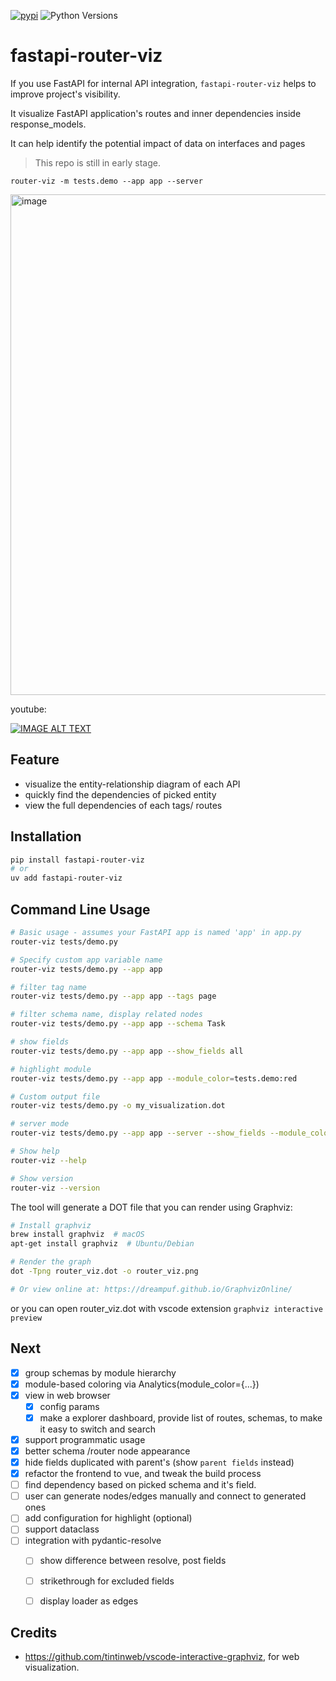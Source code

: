 [![pypi](https://img.shields.io/pypi/v/fastapi-router-viz.svg)](https://pypi.python.org/pypi/fastapi-router-viz)
![Python Versions](https://img.shields.io/pypi/pyversions/fastapi-router-viz)


# fastapi-router-viz

If you use FastAPI for internal API integration, `fastapi-router-viz` helps to improve project's visibility.

It visualize FastAPI application's routes and inner dependencies inside response_models.

It can help identify the potential impact of data on interfaces and pages

> This repo is still in early stage.

```shell
router-viz -m tests.demo --app app --server
```

<img width="1847" height="801" alt="image" src="https://github.com/user-attachments/assets/181c7087-8bc0-4c94-bd66-34462f65a851" />


youtube:

[![IMAGE ALT TEXT](http://img.youtube.com/vi/msYsB9Cc3CA/0.jpg)](https://www.youtube.com/watch?v=msYsB9Cc3CA "Unity Snake Game")

## Feature

- visualize the entity-relationship diagram of each API
- quickly find the dependencies of picked entity
- view the full dependencies of each tags/ routes

## Installation

```bash
pip install fastapi-router-viz
# or
uv add fastapi-router-viz
```

## Command Line Usage

```bash
# Basic usage - assumes your FastAPI app is named 'app' in app.py
router-viz tests/demo.py

# Specify custom app variable name
router-viz tests/demo.py --app app

# filter tag name
router-viz tests/demo.py --app app --tags page

# filter schema name, display related nodes
router-viz tests/demo.py --app app --schema Task

# show fields
router-viz tests/demo.py --app app --show_fields all

# highlight module
router-viz tests/demo.py --app app --module_color=tests.demo:red

# Custom output file
router-viz tests/demo.py -o my_visualization.dot

# server mode
router-viz tests/demo.py --app app --server --show_fields --module_color=tests.demo:red 

# Show help
router-viz --help

# Show version
router-viz --version
```

The tool will generate a DOT file that you can render using Graphviz:

```bash
# Install graphviz
brew install graphviz  # macOS
apt-get install graphviz  # Ubuntu/Debian

# Render the graph
dot -Tpng router_viz.dot -o router_viz.png

# Or view online at: https://dreampuf.github.io/GraphvizOnline/
```

or you can open router_viz.dot with vscode extension `graphviz interactive preview`


## Next

- [x] group schemas by module hierarchy
- [x] module-based coloring via Analytics(module_color={...})
- [x] view in web browser
    - [x] config params
    - [x] make a explorer dashboard, provide list of routes, schemas, to make it easy to switch and search
- [x] support programmatic usage
- [x] better schema /router node appearance
- [x] hide fields duplicated with parent's (show `parent fields` instead)
- [x] refactor the frontend to vue, and tweak the build process
- [ ] find dependency based on picked schema and it's field.
- [ ] user can generate nodes/edges manually and connect to generated ones
- [ ] add configuration for highlight (optional)
- [ ] support dataclass
- [ ] integration with pydantic-resolve
    - [ ] show difference between resolve, post fields
    - [ ] strikethrough for excluded fields
    - [ ] display loader as edges


## Credits

- https://github.com/tintinweb/vscode-interactive-graphviz, for web visualization.
